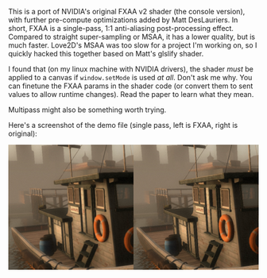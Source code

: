 This is a port of NVIDIA's original FXAA v2 shader (the console version), with further pre-compute optimizations added by Matt DesLauriers. In short, FXAA is a single-pass, 1:1 anti-aliasing post-processing effect. Compared to straight super-sampling or MSAA, it has a lower quality, but is much faster. Love2D's MSAA was too slow for a project I'm working on, so I quickly hacked this together based on Matt's glslify shader.

I found that (on my linux machine with NVIDIA drivers), the shader *must* be applied to a canvas if `window.setMode` is used *at all*. Don't ask me why. You can finetune the FXAA params in the shader code (or convert them to sent values to allow runtime changes). Read the paper to learn what they mean.

Multipass might also be something worth trying.

Here's a screenshot of the demo file (single pass, left is FXAA, right is original):

![](/screenshot.png)